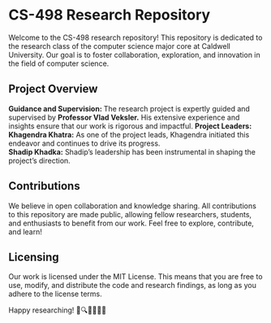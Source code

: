 <h1> CS-498 Research Repository </h1>
Welcome to the CS-498 research repository! This repository is dedicated to the research class of the computer science major core at Caldwell University. Our goal is to foster collaboration, exploration, and innovation in the field of computer science.

<h2> Project Overview </h2>
<b>Guidance and Supervision: </b> The research project is expertly guided and supervised by <b>Professor Vlad Veksler.</b> His extensive experience and insights ensure that our work is rigorous and impactful.
<b> Project Leaders: </b> </br>
<b>Khagendra Khatra:</b> As one of the project leads, Khagendra initiated this endeavor and continues to drive its progress.</br>
<b>Shadip Khadka:</b> Shadip’s leadership has been instrumental in shaping the project’s direction.
<h2> Contributions </h2>
We believe in open collaboration and knowledge sharing. All contributions to this repository are made public, allowing fellow researchers, students, and enthusiasts to benefit from our work. Feel free to explore, contribute, and learn!

<h2> Licensing </h2>
Our work is licensed under the MIT License. This means that you are free to use, modify, and distribute the code and research findings, as long as you adhere to the license terms.

Happy researching! 🚀🔍👩‍💻👨‍💻
